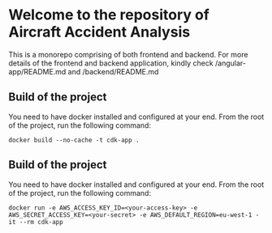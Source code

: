 # Welcome to the repository of Aircraft Accident Analysis

This is a monorepo comprising of both frontend and backend. For more details of the frontend and backend application, kindly check /angular-app/README.md and /backend/README.md

## Build of the project

You need to have docker installed and configured at your end. From the root of the project, run the following command:
```
docker build --no-cache -t cdk-app .
```

## Build of the project

You need to have docker installed and configured at your end. From the root of the project, run the following command:
```
docker run -e AWS_ACCESS_KEY_ID=<your-access-key> -e AWS_SECRET_ACCESS_KEY=<your-secret> -e AWS_DEFAULT_REGION=eu-west-1 -it --rm cdk-app
```